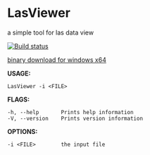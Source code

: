 # LasViewer
a simple tool for las data view

[![Build status](https://ci.appveyor.com/api/projects/status/xjtc3fhr1vtqb0c2?svg=true)](https://ci.appveyor.com/project/fanvanzh/lasviewer-7glck)

[binary download for windows x64](https://ci.appveyor.com/api/projects/fanvanzh/lasviewer-7glck/artifacts/target/release/LasViewer.exe?branch=master)

**USAGE:**

    LasViewer -i <FILE>

**FLAGS:**

    -h, --help       Prints help information
    -V, --version    Prints version information

**OPTIONS:**

    -i <FILE>        the input file